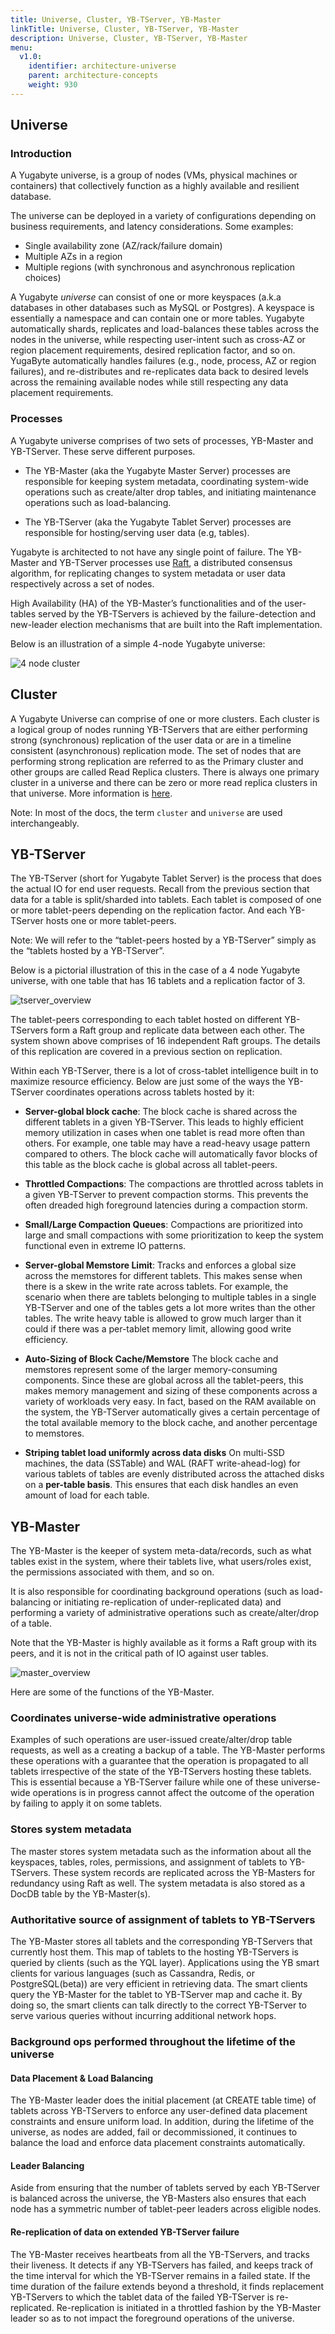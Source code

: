 ```yaml
---
title: Universe, Cluster, YB-TServer, YB-Master
linkTitle: Universe, Cluster, YB-TServer, YB-Master
description: Universe, Cluster, YB-TServer, YB-Master
menu:
  v1.0:
    identifier: architecture-universe
    parent: architecture-concepts
    weight: 930
---
```


## Universe

### Introduction

A Yugabyte universe, is a group of nodes (VMs, physical machines or containers) that collectively function as a highly available and resilient database.

The universe can be deployed in a variety of configurations depending on business requirements, and latency considerations. Some examples:

- Single availability zone (AZ/rack/failure domain)
- Multiple AZs in a region
- Multiple regions (with synchronous and asynchronous replication choices)

A Yugabyte *universe* can consist of one or more keyspaces (a.k.a databases in other databases such as MySQL or Postgres). A keyspace is essentially a namespace and can contain one or more tables. Yugabyte automatically shards, replicates and load-balances these tables across the nodes in the universe, while respecting user-intent such as cross-AZ or region placement requirements, desired replication factor, and so on. YugaByte automatically handles failures (e.g., node, process, AZ or region failures), and re-distributes and re-replicates data back to desired levels across the remaining available nodes while still respecting any data placement requirements.

### Processes

A Yugabyte universe comprises of two sets of processes, YB-Master and YB-TServer. These serve different purposes.

- The YB-Master (aka the Yugabyte Master Server) processes are responsible for keeping system metadata, coordinating system-wide operations such as create/alter drop tables, and initiating maintenance operations such as load-balancing.

- The YB-TServer (aka the Yugabyte Tablet Server) processes are responsible for hosting/serving user data (e.g, tables).

Yugabyte is architected to not have any single point of failure. The YB-Master and YB-TServer processes use [Raft](https://raft.github.io/), a distributed consensus algorithm, for replicating changes to system metadata or user data respectively across a set of nodes.

High Availability (HA) of the YB-Master’s functionalities and of the user-tables served by the YB-TServers is achieved by the failure-detection and new-leader election mechanisms that are built into the Raft implementation.

Below is an illustration of a simple 4-node Yugabyte universe:

![4 node cluster](/images/architecture/4_node_cluster.png)

## Cluster
A Yugabyte Universe can comprise of one or more clusters. Each cluster is a logical group of nodes running YB-TServers that are either performing strong (synchronous) replication of the user data or are in a timeline consistent (asynchronous) replication mode. The set of nodes that are performing strong replication are referred to as the Primary cluster and other groups are called Read Replica clusters. There is always one primary cluster in a universe and there can be zero or more read replica clusters in that universe. More information is [here](../replication/#read-only-replicas).

Note: In most of the docs, the term `cluster` and `universe` are used interchangeably.

## YB-TServer

The YB-TServer (short for Yugabyte Tablet Server) is the process that does the actual IO for end
user requests. Recall from the previous section that data for a table is split/sharded into tablets.
Each tablet is composed of one or more tablet-peers depending on the replication factor. And each
YB-TServer hosts one or more tablet-peers.

Note: We will refer to the “tablet-peers hosted by a YB-TServer” simply as the “tablets hosted by a
YB-TServer”.

Below is a pictorial illustration of this in the case of a 4 node Yugabyte universe, with one table
that has 16 tablets and a replication factor of 3.

![tserver_overview](/images/architecture/tserver_overview.png)

The tablet-peers corresponding to each tablet hosted on different YB-TServers form a Raft group and
replicate data between each other. The system shown above comprises of 16 independent Raft groups.
The details of this replication are covered in a previous section on replication.

Within each YB-TServer, there is a lot of cross-tablet intelligence built in to maximize resource
efficiency. Below are just some of the ways the YB-TServer coordinates operations across tablets
hosted by it:

* **Server-global block cache**: The block cache is shared across the different tablets in a given
YB-TServer. This leads to highly efficient memory utilization in cases when one tablet is read more
often than others. For example, one table may have a read-heavy usage pattern compared to
others. The block cache will automatically favor blocks of this table as the block cache is global
across all tablet-peers.

* **Throttled Compactions**: The compactions are throttled across tablets in a given YB-TServer to
prevent compaction storms. This prevents the often dreaded high foreground latencies during a
compaction storm.

* **Small/Large Compaction Queues**: Compactions are prioritized into large and small compactions with
some prioritization to keep the system functional even in extreme IO patterns.

* **Server-global Memstore Limit**: Tracks and enforces a global size across the memstores for
different tablets. This makes sense when there is a skew in the write rate across tablets. For
example, the scenario when there are tablets belonging to multiple tables in a single YB-TServer and
one of the tables gets a lot more writes than the other tables. The write heavy table is allowed to
grow much larger than it could if there was a per-tablet memory limit, allowing good write
efficiency.

* **Auto-Sizing of Block Cache/Memstore** The block cache and memstores represent some of the larger
memory-consuming components. Since these are global across all the tablet-peers, this makes memory
management and sizing of these components across a variety of workloads very easy. In fact, based on
the RAM available on the system, the YB-TServer automatically gives a certain percentage of the
total available memory to the block cache, and another percentage to memstores.

* **Striping tablet load uniformly across data disks** On multi-SSD machines, the data (SSTable) and
WAL (RAFT write-ahead-log) for various tablets of tables are evenly distributed across the attached
disks on a **per-table basis**. This ensures that each disk handles an even amount of load for each
table.


## YB-Master

The YB-Master is the keeper of system meta-data/records, such as what tables exist in the system, where their tablets live, what users/roles exist, the permissions associated with them, and so on.

It is also responsible for coordinating background operations (such as load-balancing or initiating re-replication of under-replicated data) and performing a variety of administrative operations such as create/alter/drop of a table.

Note that the YB-Master is highly available as it forms a Raft group with its peers, and it is not in the critical path of IO against user tables.

![master_overview](/images/architecture/master_overview.png)

Here are some of the functions of the YB-Master.

### Coordinates universe-wide administrative operations

Examples of such operations are user-issued create/alter/drop table requests, as well as a creating a backup of a table. The YB-Master performs these operations with a guarantee that the operation is propagated to all tablets irrespective of the state of the YB-TServers hosting these tablets. This is essential because a YB-TServer failure while one of these universe-wide operations is in progress cannot affect the outcome of the operation by failing to apply it on some tablets.

### Stores system metadata

The master stores system metadata such as the information about all the keyspaces, tables, roles, permissions, and assignment of tablets to YB-TServers. These system records are replicated across the YB-Masters for redundancy using Raft as well. The system metadata is also stored as a DocDB table by the YB-Master(s).

### Authoritative source of assignment of tablets to YB-TServers

The YB-Master stores all tablets and the corresponding YB-TServers that currently host them. This map of tablets to the hosting YB-TServers is queried by clients (such as the YQL layer). Applications using the YB smart clients for various languages (such as Cassandra, Redis, or PostgreSQL(beta)) are very efficient in retrieving data. The smart clients query the YB-Master for the tablet to YB-TServer map and cache it. By doing so, the smart clients can talk directly to the correct YB-TServer to serve various queries without incurring additional network hops.

### Background ops performed throughout the lifetime of the universe

#### Data Placement & Load Balancing

The YB-Master leader does the initial placement (at CREATE table time) of tablets across YB-TServers to enforce any user-defined data placement constraints and ensure uniform load. In addition, during the lifetime of the universe, as nodes are added, fail or
decommissioned, it continues to balance the load and enforce data placement constraints automatically.

#### Leader Balancing

Aside from ensuring that the number of tablets served by each YB-TServer is balanced across the universe, the YB-Masters also ensures that each node has a symmetric number of tablet-peer leaders across eligible nodes.

#### Re-replication of data on extended YB-TServer failure

The YB-Master receives heartbeats from all the YB-TServers, and tracks their liveness. It detects if any YB-TServers has failed, and keeps track of the time interval for which the YB-TServer remains in a failed state. If the time duration of the failure extends beyond a threshold, it finds replacement YB-TServers to which the tablet data of the failed YB-TServer is re-replicated. Re-replication is initiated in a throttled fashion by the YB-Master leader so as to not impact the foreground operations of the universe.
